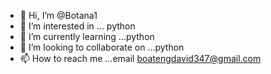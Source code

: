 - 👋 Hi, I’m @Botana1
- 👀 I’m interested in ... python
- 🌱 I’m currently learning ...python
- 💞️ I’m looking to collaborate on ...python
- 📫 How to reach me ...email boatengdavid347@gmail.com

<!---
Botana1/Botana1 is a ✨ special ✨ repository because its `README.md` (this file) appears on your GitHub profile.
You can click the Preview link to take a look at your changes.
--->
